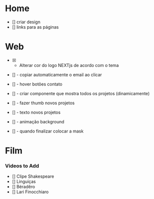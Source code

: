 # Home

- [] criar design
- [] links para as páginas

<!------------------------------------------>

# Web

- [x] - Alterar cor do logo NEXTjs de acordo com o tema
- [] - copiar automaticamente o email ao clicar
- [] - hover botões contato
- [] - criar componente que mostra todos os projetos (dinamicamente)
- [] - fazer thumb novos projetos
- [] - texto novos projetos
- [] - animação background

- [] - quando finalizar colocar a mask

<!------------------------------------------>

# Film

### Videos to Add

- [] Clipe Shakespeare
- [] Linguiças
- [] Béradêro
- [] Lari Finocchiaro

